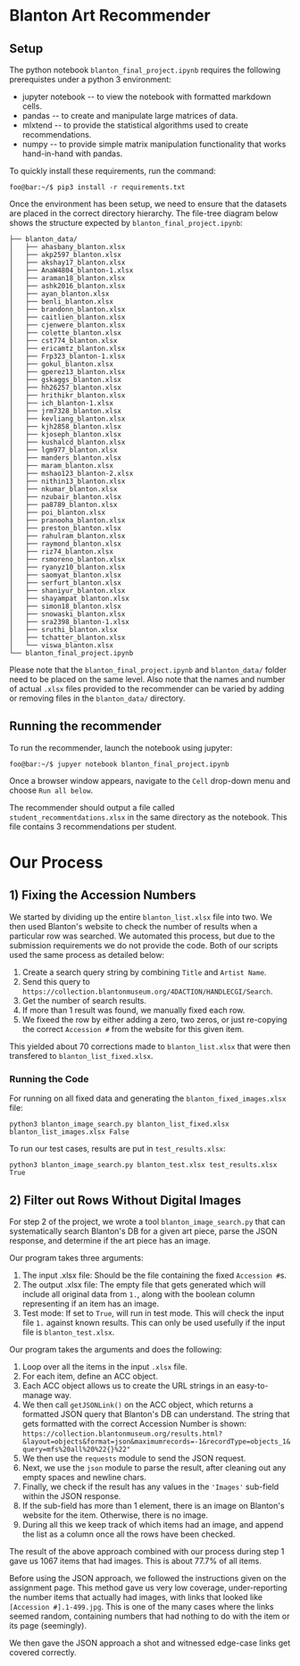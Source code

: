 # Blanton Art Recommender

## Setup

The python notebook `blanton_final_project.ipynb` requires the following prerequistes under a python 3 environment:
* jupyter notebook -- to view the notebook with formatted markdown cells.
* pandas -- to create and manipulate large matrices of data.
* mlxtend -- to provide the statistical algorithms used to create recommendations.
* numpy -- to provide simple matrix manipulation functionality that works hand-in-hand with pandas.

To quickly install these requirements, run the command: 

```console
foo@bar:~/$ pip3 install -r requirements.txt
```

Once the environment has been setup, we need to ensure that the datasets are placed in the correct directory hierarchy. The file-tree diagram below shows the structure expected by `blanton_final_project.ipynb`:

```
├── blanton_data/
│   ├── ahasbany_blanton.xlsx
│   ├── akp2597_blanton.xlsx
│   ├── akshay17_blanton.xlsx
│   ├── AnaW4804_blanton-1.xlsx
│   ├── araman18_blanton.xlsx
│   ├── ashk2016_blanton.xlsx
│   ├── ayan_blanton.xlsx
│   ├── benli_blanton.xlsx
│   ├── brandonn_blanton.xlsx
│   ├── caitlien_blanton.xlsx
│   ├── cjenwere_blanton.xlsx
│   ├── colette_blanton.xlsx
│   ├── cst774_blanton.xlsx
│   ├── ericamtz_blanton.xlsx
│   ├── Frp323_blanton-1.xlsx
│   ├── gokul_blanton.xlsx
│   ├── gperez13_blanton.xlsx
│   ├── gskaggs_blanton.xlsx
│   ├── hh26257_blanton.xlsx
│   ├── hrithikr_blanton.xlsx
│   ├── ich_blanton-1.xlsx
│   ├── jrm7328_blanton.xlsx
│   ├── kevliang_blanton.xlsx
│   ├── kjh2858_blanton.xlsx
│   ├── kjoseph_blanton.xlsx
│   ├── kushalcd_blanton.xlsx
│   ├── lgm977_blanton.xlsx
│   ├── manders_blanton.xlsx
│   ├── maram_blanton.xlsx
│   ├── mshao123_blanton-2.xlsx
│   ├── nithin13_blanton.xlsx
│   ├── nkumar_blanton.xlsx
│   ├── nzubair_blanton.xlsx
│   ├── pa8789_blanton.xlsx
│   ├── poi_blanton.xlsx
│   ├── pranooha_blanton.xlsx
│   ├── preston_blanton.xlsx
│   ├── rahulram_blanton.xlsx
│   ├── raymond_blanton.xlsx
│   ├── riz74_blanton.xlsx
│   ├── rsmoreno_blanton.xlsx
│   ├── ryanyz10_blanton.xlsx
│   ├── saomyat_blanton.xlsx
│   ├── serfurt_blanton.xlsx
│   ├── shaniyur_blanton.xlsx
│   ├── shayampat_blanton.xlsx
│   ├── simon18_blanton.xlsx
│   ├── snowaski_blanton.xlsx
│   ├── sra2398_blanton-1.xlsx
│   ├── sruthi_blanton.xlsx
│   ├── tchatter_blanton.xlsx
│   └── viswa_blanton.xlsx
└── blanton_final_project.ipynb
```

Please note that the `blanton_final_project.ipynb` and `blanton_data/` folder need to be placed on the same level. Also note that the names and number of actual `.xlsx` files provided to the recommender can be varied by adding or removing files in the `blanton_data/` directory.

## Running the recommender

To run the recommender, launch the notebook using jupyter:

```console
foo@bar:~/$ jupyer notebook blanton_final_project.ipynb
```

Once a browser window appears, navigate to the `Cell` drop-down menu and choose `Run all below`.

The recommender should output a file called `student_recommentdations.xlsx` in the same directory as the notebook. This file contains 3 recommendations per student.


# Our Process

## 1) Fixing the Accession Numbers

We started by dividing up the entire `blanton_list.xlsx` file into two. We then used Blanton's website to check the number of results when a particular row was searched. 
We automated this process, but due to the submission requirements we do not provide the code. Both of our scripts used the same process as detailed below:
1. Create a search query string by combining `Title` and `Artist Name`. 
2. Send this query to `https://collection.blantonmuseum.org/4DACTION/HANDLECGI/Search`.
3. Get the number of search results.
4. If more than 1 result was found, we manually fixed each row.
5. We fixeed the row by either adding a zero, two zeros, or just re-copying the correct `Accession #` from the website for this given item.

This yielded about 70 corrections made to `blanton_list.xlsx` that were then transfered to `blanton_list_fixed.xlsx`.

### Running the Code


For running on all fixed data and generating the `blanton_fixed_images.xlsx` file:
```
python3 blanton_image_search.py blanton_list_fixed.xlsx blanton_list_images.xlsx False
```

To run our test cases, results are put in `test_results.xlsx`:
```
python3 blanton_image_search.py blanton_test.xlsx test_results.xlsx True
```



## 2) Filter out Rows Without Digital Images

For step 2 of the project, we wrote a tool `blanton_image_search.py` that can systematically search Blanton's DB for a given art piece, parse the JSON response, and determine if the art piece has an image. 

Our program takes three arguments: 
1. The input .xlsx file: Should be the file containing the fixed `Accession #`s.
2. The output .xlsx file: The empty file that gets generated which will include all original data from `1.`, along with the boolean column representing if an item has an image.
3. Test mode: If set to `True`, will run in test mode. This will check the input file `1.` against known results. This can only be used usefully if the input file is `blanton_test.xlsx`.


Our program takes the arguments and does the following:
1. Loop over all the items in the input `.xlsx` file.
2. For each item, define an ACC object.
3. Each ACC object allows us to create the URL strings in an easy-to-manage way.
4. We then call `getJSONLink()` on the ACC object, which returns a formatted JSON query that Blanton's DB can understand. The string that gets formatted with the correct Accession Number is shown:
`https://collection.blantonmuseum.org/results.html?&layout=objects&format=json&maximumrecords=-1&recordType=objects_1&query=mfs%20all%20%22{}%22"`
5. We then use the `requests` module to send the JSON request.
6. Next, we use the `json` module to parse the result, after cleaning out any empty spaces and newline chars.
7. Finally, we check if the result has any values in the `'Images'` sub-field within the JSON response.
8. If the sub-field has more than 1 element, there is an image on Blanton's website for the item. Otherwise, there is no image.
9. During all this we keep track of which items had an image, and append the list as a column once all the rows have been checked.


The result of the above approach combined with our process during step 1 gave us 1067 items that had images. This is about 77.7% of all items.

Before using the JSON approach, we followed the instructions given on the assignment page. This method gave us very low coverage, under-reporting the number items that actually had images, with links that looked like `[Accession #].1-499.jpg`. This is one of the many cases where the links seemed random, containing numbers that had nothing to do with the item or its page (seemingly).

We then gave the JSON approach a shot and witnessed edge-case links get covered correctly.
